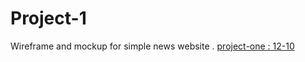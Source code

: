 # Project-1
Wireframe and mockup for simple news website .
[project-one : 12-10](https://miro.com/app/board/uXjVPOyATI0=/?share_link_id=710978702294)
